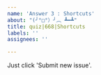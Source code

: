 ```yaml
---
name: 'Answer 3 : Shortcuts'
about: "(╯°□°）╯︵ ┻━┻"
title: quiz|668|Shortcuts
labels: ''
assignees: ''

---
```


Just click 'Submit new issue'.
